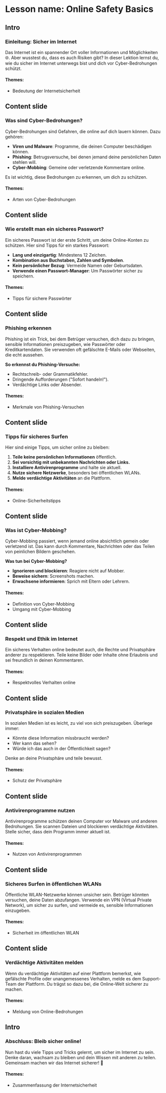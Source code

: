 # Lesson name: Online Safety Basics

## Intro

### Einleitung: Sicher im Internet

Das Internet ist ein spannender Ort voller Informationen und Möglichkeiten 🌐. Aber wusstest du, dass es auch Risiken gibt? In dieser Lektion lernst du, wie du sicher im Internet unterwegs bist und dich vor Cyber-Bedrohungen schützt.

#### **Themes:**
- Bedeutung der Internetsicherheit

## Content slide

### Was sind Cyber-Bedrohungen?

Cyber-Bedrohungen sind Gefahren, die online auf dich lauern können. Dazu gehören: 

- **Viren und Malware**: Programme, die deinen Computer beschädigen können.
- **Phishing**: Betrugsversuche, bei denen jemand deine persönlichen Daten stehlen will.
- **Cyber-Mobbing**: Gemeine oder verletzende Kommentare online.

Es ist wichtig, diese Bedrohungen zu erkennen, um dich zu schützen.

#### **Themes:**
- Arten von Cyber-Bedrohungen

## Content slide

### Wie erstellt man ein sicheres Passwort?

Ein sicheres Passwort ist der erste Schritt, um deine Online-Konten zu schützen. Hier sind Tipps für ein starkes Passwort:

- **Lang und einzigartig**: Mindestens 12 Zeichen.
- **Kombination aus Buchstaben, Zahlen und Symbolen**.
- **Kein persönlicher Bezug**: Vermeide Namen oder Geburtsdaten.
- **Verwende einen Passwort-Manager**: Um Passwörter sicher zu speichern.

#### **Themes:**
- Tipps für sichere Passwörter

## Content slide

### Phishing erkennen

Phishing ist ein Trick, bei dem Betrüger versuchen, dich dazu zu bringen, sensible Informationen preiszugeben, wie Passwörter oder Kreditkartendaten. Sie verwenden oft gefälschte E-Mails oder Webseiten, die echt aussehen.

**So erkennst du Phishing-Versuche:**
- Rechtschreib- oder Grammatikfehler.
- Dringende Aufforderungen ("Sofort handeln!").
- Verdächtige Links oder Absender.

#### **Themes:**
- Merkmale von Phishing-Versuchen

## Content slide

### Tipps für sicheres Surfen

Hier sind einige Tipps, um sicher online zu bleiben:

1. **Teile keine persönlichen Informationen** öffentlich.
2. **Sei vorsichtig mit unbekannten Nachrichten oder Links.**
3. **Installiere Antivirenprogramme** und halte sie aktuell.
4. **Nutze sichere Netzwerke**, besonders bei öffentlichen WLANs.
5. **Melde verdächtige Aktivitäten** an die Plattform.

#### **Themes:**
- Online-Sicherheitstipps

## Content slide

### Was ist Cyber-Mobbing?

Cyber-Mobbing passiert, wenn jemand online absichtlich gemein oder verletzend ist. Das kann durch Kommentare, Nachrichten oder das Teilen von peinlichen Bildern geschehen.

**Was tun bei Cyber-Mobbing?**
- **Ignorieren und blockieren**: Reagiere nicht auf Mobber.
- **Beweise sichern**: Screenshots machen.
- **Erwachsene informieren**: Sprich mit Eltern oder Lehrern.

#### **Themes:**
- Definition von Cyber-Mobbing
- Umgang mit Cyber-Mobbing

## Content slide

### Respekt und Ethik im Internet

Ein sicheres Verhalten online bedeutet auch, die Rechte und Privatsphäre anderer zu respektieren. Teile keine Bilder oder Inhalte ohne Erlaubnis und sei freundlich in deinen Kommentaren.

#### **Themes:**
- Respektvolles Verhalten online

## Content slide

### Privatsphäre in sozialen Medien

In sozialen Medien ist es leicht, zu viel von sich preiszugeben. Überlege immer:
- Könnte diese Information missbraucht werden?
- Wer kann das sehen?
- Würde ich das auch in der Öffentlichkeit sagen?

Denke an deine Privatsphäre und teile bewusst.

#### **Themes:**
- Schutz der Privatsphäre

## Content slide

### Antivirenprogramme nutzen

Antivirenprogramme schützen deinen Computer vor Malware und anderen Bedrohungen. Sie scannen Dateien und blockieren verdächtige Aktivitäten. Stelle sicher, dass dein Programm immer aktuell ist.

#### **Themes:**
- Nutzen von Antivirenprogrammen

## Content slide

### Sicheres Surfen in öffentlichen WLANs

Öffentliche WLAN-Netzwerke können unsicher sein. Betrüger könnten versuchen, deine Daten abzufangen. Verwende ein VPN (Virtual Private Network), um sicher zu surfen, und vermeide es, sensible Informationen einzugeben.

#### **Themes:**
- Sicherheit im öffentlichen WLAN

## Content slide

### Verdächtige Aktivitäten melden

Wenn du verdächtige Aktivitäten auf einer Plattform bemerkst, wie gefälschte Profile oder unangemessenes Verhalten, melde es dem Support-Team der Plattform. Du trägst so dazu bei, die Online-Welt sicherer zu machen.

#### **Themes:**
- Meldung von Online-Bedrohungen

## Intro

### Abschluss: Bleib sicher online!

Nun hast du viele Tipps und Tricks gelernt, um sicher im Internet zu sein. Denke daran, wachsam zu bleiben und dein Wissen mit anderen zu teilen. Gemeinsam machen wir das Internet sicherer! 🚀

#### **Themes:**
- Zusammenfassung der Internetsicherheit
